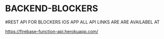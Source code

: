 # BACKEND-BLOCKERS

#REST API FOR BLOCKERS IOS APP ALL API LINKS ARE ARE AVAILABEL AT 

https://firebase-function-api.herokuapp.com/ 
